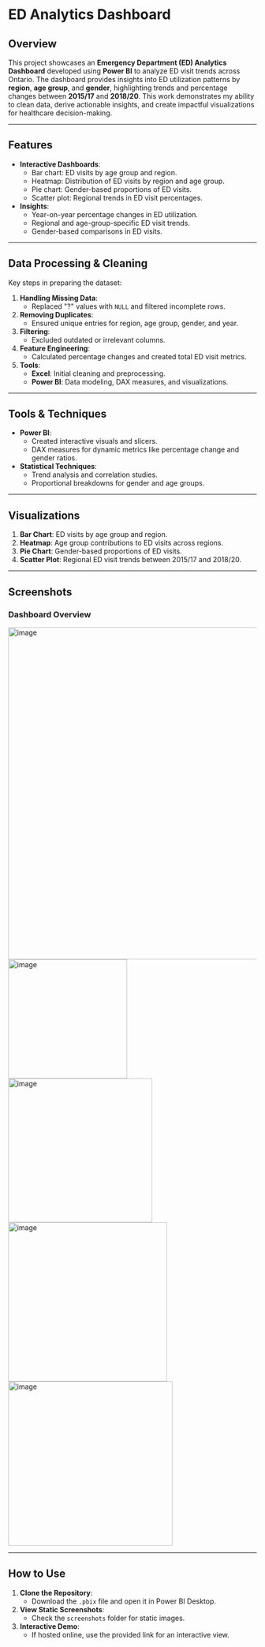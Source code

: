 # ED Analytics Dashboard

## Overview
This project showcases an **Emergency Department (ED) Analytics Dashboard** developed using **Power BI** to analyze ED visit trends across Ontario. The dashboard provides insights into ED utilization patterns by **region**, **age group**, and **gender**, highlighting trends and percentage changes between **2015/17** and **2018/20**. This work demonstrates my ability to clean data, derive actionable insights, and create impactful visualizations for healthcare decision-making.

---

## Features
- **Interactive Dashboards**:
  - Bar chart: ED visits by age group and region.
  - Heatmap: Distribution of ED visits by region and age group.
  - Pie chart: Gender-based proportions of ED visits.
  - Scatter plot: Regional trends in ED visit percentages.
- **Insights**:
  - Year-on-year percentage changes in ED utilization.
  - Regional and age-group-specific ED visit trends.
  - Gender-based comparisons in ED visits.

---

## Data Processing & Cleaning
Key steps in preparing the dataset:
1. **Handling Missing Data**:
   - Replaced "?" values with `NULL` and filtered incomplete rows.
2. **Removing Duplicates**:
   - Ensured unique entries for region, age group, gender, and year.
3. **Filtering**:
   - Excluded outdated or irrelevant columns.
4. **Feature Engineering**:
   - Calculated percentage changes and created total ED visit metrics.
5. **Tools**:
   - **Excel**: Initial cleaning and preprocessing.
   - **Power BI**: Data modeling, DAX measures, and visualizations.

---

## Tools & Techniques
- **Power BI**:
  - Created interactive visuals and slicers.
  - DAX measures for dynamic metrics like percentage change and gender ratios.
- **Statistical Techniques**:
  - Trend analysis and correlation studies.
  - Proportional breakdowns for gender and age groups.

---

## Visualizations
1. **Bar Chart**: ED visits by age group and region.
2. **Heatmap**: Age group contributions to ED visits across regions.
3. **Pie Chart**: Gender-based proportions of ED visits.
4. **Scatter Plot**: Regional ED visit trends between 2015/17 and 2018/20.

---

## Screenshots
### Dashboard Overview
<img width="673" alt="image" src="https://github.com/user-attachments/assets/d6d66d0f-abf3-486a-917d-612003faad11" />
<img width="241" alt="image" src="https://github.com/user-attachments/assets/a87dc5b3-86c6-423e-a7e5-4b938916147a" />
<img width="292" alt="image" src="https://github.com/user-attachments/assets/2513b438-34fe-4030-b8bc-f153a77d6df4" />
<img width="322" alt="image" src="https://github.com/user-attachments/assets/3b6df5a6-de1c-46e8-b376-a65c468e8d68" />
<img width="333" alt="image" src="https://github.com/user-attachments/assets/4f494ad1-572b-4faf-a585-f937a3e387bb" />


---

## How to Use
1. **Clone the Repository**:
   - Download the `.pbix` file and open it in Power BI Desktop.
2. **View Static Screenshots**:
   - Check the `screenshots` folder for static images.
3. **Interactive Demo**:
   - If hosted online, use the provided link for an interactive view.
